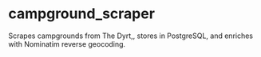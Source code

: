 # campground_scraper
Scrapes campgrounds from The Dyrt,, stores in PostgreSQL, and enriches with Nominatim reverse geocoding.

